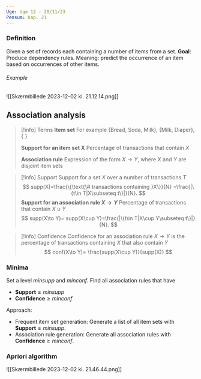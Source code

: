 ```yaml
---
Uge: Uge 12 - 28/11/23
Pensum: Kap. 21
---
```

### Definition
Given a set of records each containing a number of items from a set.
**Goal**: Produce dependency rules. Meaning: predict the occurrence of an item based on occurrences of other items.

###### Example
![[Skærmbillede 2023-12-02 kl. 21.12.14.png]]
## Association analysis

>[!info] Terms
>**Item set**
>For example {Bread, Soda, Milk}, {Milk, Diaper}, { }
>
>**Support for an item set $\mathbf{X}$**
>Percentage of transactions that contain $X$
>
>**Association rule**
>Expression of the form $X\to Y$, where $X$ and $Y$ are disjoint item sets

>[!info] Support
>Support for a set $X$ over a number of transactions $T$
>$$
>supp(X)=\frac{\{\text{\# transactions containing }X\}}{N}
>=\frac{|\{t\in T|X\subseteq t\}|}{N}.
>$$
>**Support for an association rule $X\to Y$**
>Percentage of transactions that contain $X\cup Y$
>$$
>supp(X\to Y)= supp(X\cup Y)=\frac{|\{t\in T|X\cup Y\subseteq t\}|}{N}.
>$$

>[!info] Confidence
>Confidence for an association rule $X\to Y$ is the percentage of transactions containing $X$ that also contain $Y$
>$$
>conf(X\to Y)= \frac{supp(X\cup Y)}{supp(X)}
>$$

### Minima
Set a level $minsupp$ and $minconf$.
Find all association rules that have
- $\mathbf{Support}≥minsupp$
- $\mathbf{Confidence}≥minconf$

Approach:
- Frequent item set generation: Generate a list of all item sets with $\mathbf{Support}≥minsupp$.
- Association rule generation: Generate all association rules with $\mathbf{Confidence}≥minconf$.

### Apriori algorithm
![[Skærmbillede 2023-12-02 kl. 21.46.44.png]]
